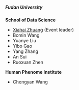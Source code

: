 <h5><strong>Fudan University</strong></h5>

**School of Data Science**
* [Xiahai Zhuang](https://zmiclab.github.io/zxh/) (Event leader)
* Bomin Wang
* Yuanye Liu
* Yibo Gao
* Yang Zhang
* An Sui
* Ruoxuan Zhen

**Human Phenome Institute**
* Chengyan Wang
